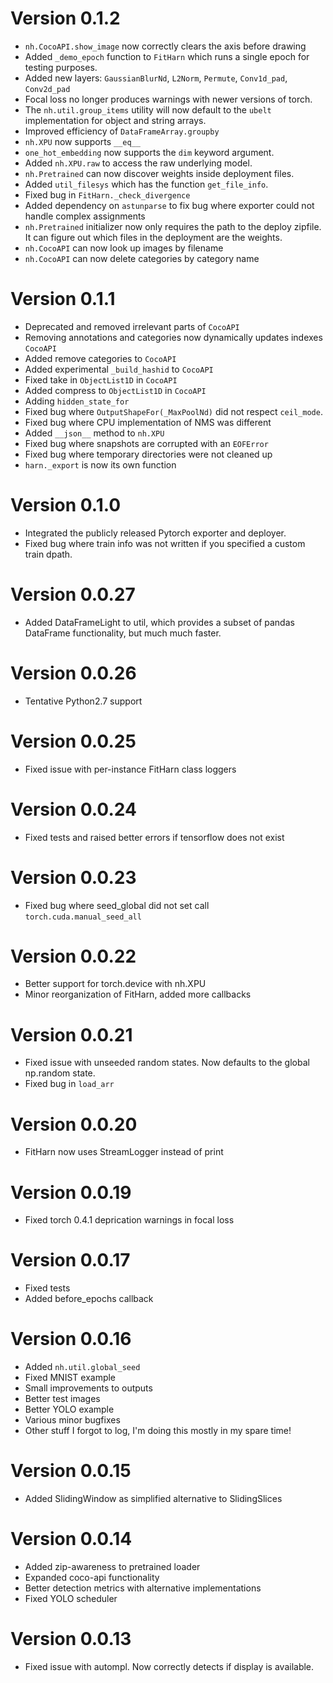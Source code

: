 Version 0.1.2
==============
* `nh.CocoAPI.show_image` now correctly clears the axis before drawing
* Added `_demo_epoch` function to `FitHarn` which runs a single epoch for testing purposes.
* Added new layers: `GaussianBlurNd`, `L2Norm`, `Permute`, `Conv1d_pad`, `Conv2d_pad`
* Focal loss no longer produces warnings with newer versions of torch.
* The `nh.util.group_items` utility will now default to the `ubelt` implementation for object and string arrays.
* Improved efficiency of `DataFrameArray.groupby`
* `nh.XPU` now supports `__eq__`
* `one_hot_embedding` now supports the `dim` keyword argument.
* Added `nh.XPU.raw` to access the raw underlying model.
* `nh.Pretrained` can now discover weights inside deployment files.
* Added `util_filesys` which has the function `get_file_info`.
* Fixed bug in `FitHarn._check_divergence`
* Added dependency on `astunparse` to fix bug where exporter could not handle complex assignments
* `nh.Pretrained` initializer now only requires the path to the deploy zipfile. It can figure out which files in the deployment are the weights.
* `nh.CocoAPI` can now look up images by filename
* `nh.CocoAPI` can now delete categories by category name


Version 0.1.1
==============
* Deprecated and removed irrelevant parts of `CocoAPI`
* Removing annotations and categories now dynamically updates indexes `CocoAPI`
* Added remove categories to `CocoAPI`
* Added experimental `_build_hashid` to `CocoAPI`
* Fixed take in `ObjectList1D` in `CocoAPI`
* Added compress to `ObjectList1D` in `CocoAPI`
* Adding `hidden_state_for`
* Fixed bug where `OutputShapeFor(_MaxPoolNd)` did not respect `ceil_mode`.
* Fixed bug where CPU implementation of NMS was different
* Added `__json__` method to `nh.XPU`
* Fixed bug where snapshots are corrupted with an `EOFError`
* Fixed bug where temporary directories were not cleaned up
* `harn._export` is now its own function


Version 0.1.0
==============
* Integrated the publicly released Pytorch exporter and deployer.
* Fixed bug where train info was not written if you specified a custom train dpath.


Version 0.0.27
==============
* Added DataFrameLight to util, which provides a subset of pandas DataFrame functionality, but much much faster.


Version 0.0.26
==============
* Tentative Python2.7 support


Version 0.0.25
==============
* Fixed issue with per-instance FitHarn class loggers


Version 0.0.24
==============
* Fixed tests and raised better errors if tensorflow does not exist


Version 0.0.23
==============
* Fixed bug where seed_global did not set call `torch.cuda.manual_seed_all`


Version 0.0.22
==============
* Better support for torch.device with nh.XPU
* Minor reorganization of FitHarn, added more callbacks



Version 0.0.21
==============
* Fixed issue with unseeded random states. Now defaults to the global np.random state.
* Fixed bug in `load_arr`


Version 0.0.20
==============
* FitHarn now uses StreamLogger instead of print


Version 0.0.19
==============
* Fixed torch 0.4.1 deprication warnings in focal loss


Version 0.0.17
==============
* Fixed tests
* Added before_epochs callback



Version 0.0.16
==============
* Added `nh.util.global_seed`
* Fixed MNIST example
* Small improvements to outputs
* Better test images
* Better YOLO example
* Various minor bugfixes
* Other stuff I forgot to log, I'm doing this mostly in my spare time!


Version 0.0.15
==============
* Added SlidingWindow as simplified alternative to SlidingSlices


Version 0.0.14
==============
* Added zip-awareness to pretrained loader 
* Expanded coco-api functionality
* Better detection metrics with alternative implementations
* Fixed YOLO scheduler


Version 0.0.13
==============
* Fixed issue with autompl. Now correctly detects if display is available. 
